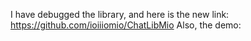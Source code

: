 I have debugged the library, and here is the new link: https://github.com/ioiiiomio/ChatLibMio
Also, the demo:
